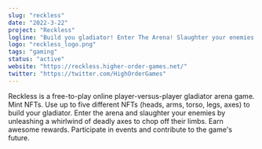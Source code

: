 ```yaml
---
slug: "reckless"
date: "2022-3-22"
project: "Reckless"
logline: "Build you gladiator! Enter The Arena! Slaughter your enemies!"
logo: "reckless_logo.png"
tags: "gaming"
status: "active"
website: "https://reckless.higher-order-games.net/"
twitter: "https://twitter.com/HighOrderGames"
---
```


Reckless is a free-to-play online player-versus-player gladiator arena game.
Mint NFTs. Use up to five different NFTs (heads, arms, torso, legs, axes) to build your gladiator. Enter the arena and slaughter your enemies by unleashing a whirlwind of deadly axes to chop off their limbs. Earn awesome rewards. Participate in events and contribute to the game's future.

